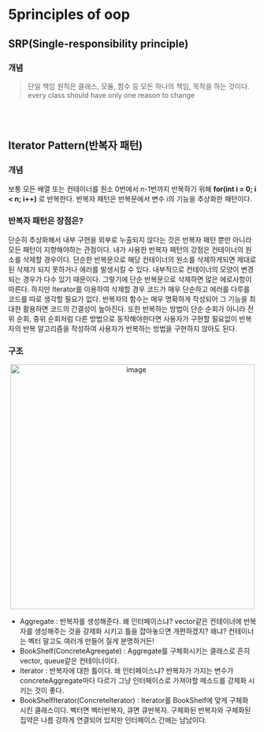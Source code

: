 # 5principles of oop

## SRP(Single-responsibility principle)

### 개념
>단일 책임 원칙은 클래스, 모듈, 함수 등 모든 하나의 책임, 목적을 하는 것이다.  
>every class should have only one reason to change


<br></br>
## Iterator Pattern(반복자 패턴)
### 개념 
보통 모든 배열 또는 컨테이너를 원소 0번에서 n-1번까지 반복하기 위해 **for(int i = 0; i < n; i++)** 로 반복한다. 반복자 패턴은 반복문에서 변수 i의 기능을 추상화한 패턴이다. 

### 반복자 패턴은 장점은?
단순히 추상화해서 내부 구현을 외부로 누출되지 않다는 것은 반복자 패턴 뿐만 아니라 모든 패턴이 지향해야하는 관점이다. 내가 사용한 반복자 패턴의 강점은 컨테이너의 원소를 삭제할 경우이다. 단순한 반복문으로 해당 컨테이너의 원소를 삭제하게되면 제대로된 삭제가 되지 못하거나 에러를 발생시킬 수 있다. 내부적으로 컨테이너의 모양이 변경되는 경우가 다수 있기 때문이다. 그렇기에 단순 반복문으로 삭제하면 많은 에로사항이 따른다. 하지만 Iterator를 이용하여 삭제할 경우 코드가 매우 단순하고 에러를 다루를 코드를 따로 생각할 필요가 없다. 반복자의 함수는 매우 명확하게 작성되어 그 기능을 최대한 활용하면 코드의 간결성이 높아진다. 또한 반복하는 방법이 단순 순회가 아니라 전위 순회, 중위 순회처럼 다른 방법으로 동작해야한다면 사용자가 구현할 필요없이 반복자의 반복 알고리즘을 작성하여 사용자가 반복하는 방법을 구현하지 않아도 된다.

### 구조
<p align="center"><img width="496" alt="image" src="https://user-images.githubusercontent.com/56042451/209600598-80f43972-cb8f-4a85-92db-46522c09d3fb.png"></p> 

* Aggregate : 반복자를 생성해준다. 왜 인터페이스냐? vector같은 컨테이너에 반복자를 생성해주는 것을 강제화 시키고 틀을 잡아놓으면 개편하겠지? 왜냐? 컨테이너는 벡터 말고도 여러개 만들어 질게 분명하거든!
* BookShelf(ConcreteAgreegate) : Aggregate를 구체화시키는 클래스로 흔히 vector, queue같은 컨테이너이다.
* Iterator : 반복자에 대한 틀이다. 왜 인터페이스냐? 반복자가 가지는 변수가 concreteAggregate마다 다르기 그냥 인터페이스로 가져야할 메소드를 강제화 시키는 것이 좋다.
* BookShelfIterator(ConcreteIterator) : Iterator를 BookShelf에 맞게 구체화 시킨 클래스이다. 벡터면 벡터반복자, 큐면 큐반복자. 구체화된 반복자와 구체화된 집약은 나름 강하게 연결되어 있지만 인터페이스 간에는 남남이다.




